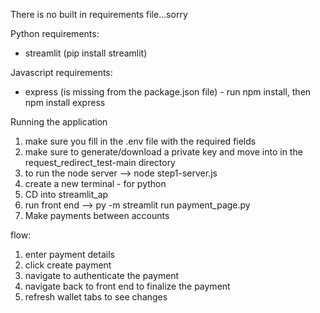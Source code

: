 There is no built in requirements file...sorry

Python requirements:
- streamlit (pip install streamlit)

Javascript requirements:
- express (is missing from the package.json file) - run npm install, then npm install express


Running the application

1. make sure you fill in the .env file with the required fields
2. make sure to generate/download a private key and move into in the request_redirect_test-main directory
3. to run the node server --> node step1-server.js 
4. create a new terminal - for python
5. CD into streamlit_ap
6. run front end --> py -m streamlit run payment_page.py
7. Make payments between accounts

flow:

1. enter payment details
2. click create payment
3. navigate to authenticate the payment
4. navigate back to front end to finalize the payment
5. refresh wallet tabs to see changes